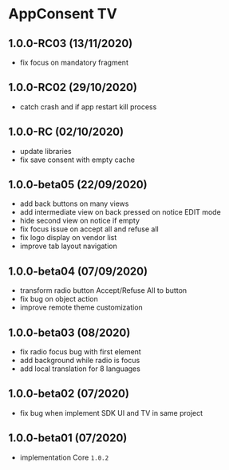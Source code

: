 # AppConsent TV

## 1.0.0-RC03 (13/11/2020)
- fix focus on mandatory fragment

## 1.0.0-RC02 (29/10/2020)
- catch crash and if app restart kill process

## 1.0.0-RC (02/10/2020)
- update libraries
- fix save consent with empty cache

## 1.0.0-beta05 (22/09/2020)
- add back buttons on many views
- add intermediate view on back pressed on notice EDIT mode
- hide second view on notice if empty
- fix focus issue on accept all and refuse all
- fix logo display on vendor list
- improve tab layout navigation

## 1.0.0-beta04 (07/09/2020)
- transform radio button Accept/Refuse All to button
- fix bug on object action
- improve remote theme customization

## 1.0.0-beta03 (08/2020)
- fix radio focus bug with first element
- add background while radio is focus
- add local translation for 8 languages

## 1.0.0-beta02 (07/2020)
- fix bug when implement SDK UI and TV in same project 

## 1.0.0-beta01 (07/2020)
- implementation Core `1.0.2`
